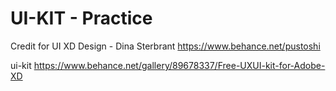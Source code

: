 # UI-KIT - Practice

Credit for UI XD Design - Dina Sterbrant
https://www.behance.net/pustoshi

ui-kit
https://www.behance.net/gallery/89678337/Free-UXUI-kit-for-Adobe-XD
